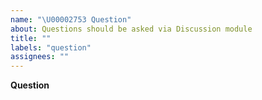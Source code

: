 ```yaml
---
name: "\U00002753 Question"
about: Questions should be asked via Discussion module
title: ""
labels: "question"
assignees: ""
---
```


**Question**

<!--
PLEASE USE DISCUSSION MODULE FOR ASKING QUESTIONS

https://github.com/AntiMicroX/antimicrox/discussions
-->

